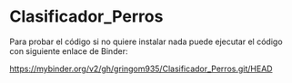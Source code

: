 # Clasificador_Perros

Para probar el código si no quiere instalar nada puede ejecutar el código con siguiente enlace de Binder:

https://mybinder.org/v2/gh/gringom935/Clasificador_Perros.git/HEAD
